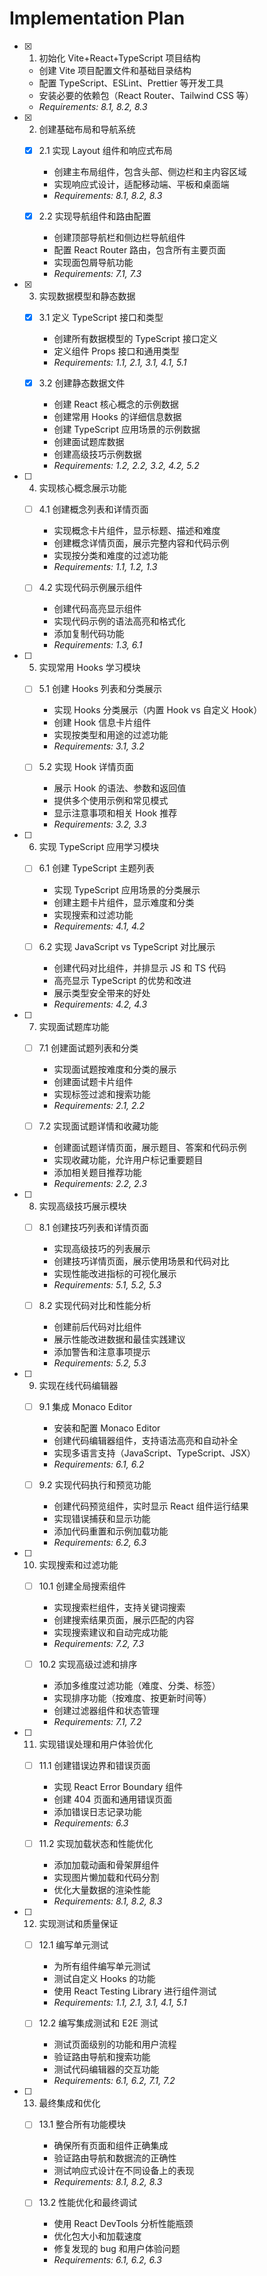 # Implementation Plan

- [x] 1. 初始化 Vite+React+TypeScript 项目结构

  - 创建 Vite 项目配置文件和基础目录结构
  - 配置 TypeScript、ESLint、Prettier 等开发工具
  - 安装必要的依赖包（React Router、Tailwind CSS 等）
  - _Requirements: 8.1, 8.2, 8.3_

- [x] 2. 创建基础布局和导航系统

  - [x] 2.1 实现 Layout 组件和响应式布局

    - 创建主布局组件，包含头部、侧边栏和主内容区域
    - 实现响应式设计，适配移动端、平板和桌面端
    - _Requirements: 8.1, 8.2, 8.3_

  - [x] 2.2 实现导航组件和路由配置
    - 创建顶部导航栏和侧边栏导航组件
    - 配置 React Router 路由，包含所有主要页面
    - 实现面包屑导航功能
    - _Requirements: 7.1, 7.3_

- [x] 3. 实现数据模型和静态数据

  - [x] 3.1 定义 TypeScript 接口和类型

    - 创建所有数据模型的 TypeScript 接口定义
    - 定义组件 Props 接口和通用类型
    - _Requirements: 1.1, 2.1, 3.1, 4.1, 5.1_

  - [x] 3.2 创建静态数据文件
    - 创建 React 核心概念的示例数据
    - 创建常用 Hooks 的详细信息数据
    - 创建 TypeScript 应用场景的示例数据
    - 创建面试题库数据
    - 创建高级技巧示例数据
    - _Requirements: 1.2, 2.2, 3.2, 4.2, 5.2_

- [ ] 4. 实现核心概念展示功能

  - [ ] 4.1 创建概念列表和详情页面

    - 实现概念卡片组件，显示标题、描述和难度
    - 创建概念详情页面，展示完整内容和代码示例
    - 实现按分类和难度的过滤功能
    - _Requirements: 1.1, 1.2, 1.3_

  - [ ] 4.2 实现代码示例展示组件
    - 创建代码高亮显示组件
    - 实现代码示例的语法高亮和格式化
    - 添加复制代码功能
    - _Requirements: 1.3, 6.1_

- [ ] 5. 实现常用 Hooks 学习模块

  - [ ] 5.1 创建 Hooks 列表和分类展示

    - 实现 Hooks 分类展示（内置 Hook vs 自定义 Hook）
    - 创建 Hook 信息卡片组件
    - 实现按类型和用途的过滤功能
    - _Requirements: 3.1, 3.2_

  - [ ] 5.2 实现 Hook 详情页面
    - 展示 Hook 的语法、参数和返回值
    - 提供多个使用示例和常见模式
    - 显示注意事项和相关 Hook 推荐
    - _Requirements: 3.2, 3.3_

- [ ] 6. 实现 TypeScript 应用学习模块

  - [ ] 6.1 创建 TypeScript 主题列表

    - 实现 TypeScript 应用场景的分类展示
    - 创建主题卡片组件，显示难度和分类
    - 实现搜索和过滤功能
    - _Requirements: 4.1, 4.2_

  - [ ] 6.2 实现 JavaScript vs TypeScript 对比展示
    - 创建代码对比组件，并排显示 JS 和 TS 代码
    - 高亮显示 TypeScript 的优势和改进
    - 展示类型安全带来的好处
    - _Requirements: 4.2, 4.3_

- [ ] 7. 实现面试题库功能

  - [ ] 7.1 创建面试题列表和分类

    - 实现面试题按难度和分类的展示
    - 创建面试题卡片组件
    - 实现标签过滤和搜索功能
    - _Requirements: 2.1, 2.2_

  - [ ] 7.2 实现面试题详情和收藏功能
    - 创建面试题详情页面，展示题目、答案和代码示例
    - 实现收藏功能，允许用户标记重要题目
    - 添加相关题目推荐功能
    - _Requirements: 2.2, 2.3_

- [ ] 8. 实现高级技巧展示模块

  - [ ] 8.1 创建技巧列表和详情页面

    - 实现高级技巧的列表展示
    - 创建技巧详情页面，展示使用场景和代码对比
    - 实现性能改进指标的可视化展示
    - _Requirements: 5.1, 5.2, 5.3_

  - [ ] 8.2 实现代码对比和性能分析
    - 创建前后代码对比组件
    - 展示性能改进数据和最佳实践建议
    - 添加警告和注意事项提示
    - _Requirements: 5.2, 5.3_

- [ ] 9. 实现在线代码编辑器

  - [ ] 9.1 集成 Monaco Editor

    - 安装和配置 Monaco Editor
    - 创建代码编辑器组件，支持语法高亮和自动补全
    - 实现多语言支持（JavaScript、TypeScript、JSX）
    - _Requirements: 6.1, 6.2_

  - [ ] 9.2 实现代码执行和预览功能
    - 创建代码预览组件，实时显示 React 组件运行结果
    - 实现错误捕获和显示功能
    - 添加代码重置和示例加载功能
    - _Requirements: 6.2, 6.3_

- [ ] 10. 实现搜索和过滤功能

  - [ ] 10.1 创建全局搜索组件

    - 实现搜索栏组件，支持关键词搜索
    - 创建搜索结果页面，展示匹配的内容
    - 实现搜索建议和自动完成功能
    - _Requirements: 7.2, 7.3_

  - [ ] 10.2 实现高级过滤和排序
    - 添加多维度过滤功能（难度、分类、标签）
    - 实现排序功能（按难度、按更新时间等）
    - 创建过滤器组件和状态管理
    - _Requirements: 7.1, 7.2_

- [ ] 11. 实现错误处理和用户体验优化

  - [ ] 11.1 创建错误边界和错误页面

    - 实现 React Error Boundary 组件
    - 创建 404 页面和通用错误页面
    - 添加错误日志记录功能
    - _Requirements: 6.3_

  - [ ] 11.2 实现加载状态和性能优化
    - 添加加载动画和骨架屏组件
    - 实现图片懒加载和代码分割
    - 优化大量数据的渲染性能
    - _Requirements: 8.1, 8.2, 8.3_

- [ ] 12. 实现测试和质量保证

  - [ ] 12.1 编写单元测试

    - 为所有组件编写单元测试
    - 测试自定义 Hooks 的功能
    - 使用 React Testing Library 进行组件测试
    - _Requirements: 1.1, 2.1, 3.1, 4.1, 5.1_

  - [ ] 12.2 编写集成测试和 E2E 测试
    - 测试页面级别的功能和用户流程
    - 验证路由导航和搜索功能
    - 测试代码编辑器的交互功能
    - _Requirements: 6.1, 6.2, 7.1, 7.2_

- [ ] 13. 最终集成和优化

  - [ ] 13.1 整合所有功能模块

    - 确保所有页面和组件正确集成
    - 验证路由导航和数据流的正确性
    - 测试响应式设计在不同设备上的表现
    - _Requirements: 8.1, 8.2, 8.3_

  - [ ] 13.2 性能优化和最终调试
    - 使用 React DevTools 分析性能瓶颈
    - 优化包大小和加载速度
    - 修复发现的 bug 和用户体验问题
    - _Requirements: 6.1, 6.2, 6.3_
